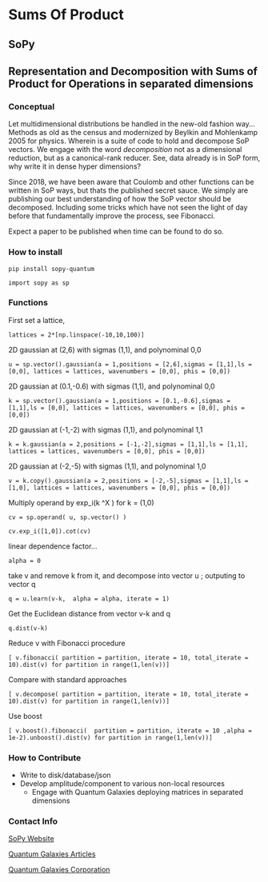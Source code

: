 # Sums Of Product
## SoPy

## Representation and Decomposition with Sums of Product for Operations in separated dimensions

### Conceptual

Let multidimensional distributions be handled in the new-old fashion way... Methods as old as the census and modernized by Beylkin and Mohlenkamp 2005 for physics. Wherein is a suite of code to hold and decompose SoP vectors. We engage with the word *decomposition* not as a dimensional reduction, but as a canonical-rank reducer. See, data already is in SoP form, why write it in dense hyper dimensions?

Since 2018, we have been aware that Coulomb and other functions can be written in SoP ways, but thats the published secret sauce.
We simply are publishing our best understanding of how the SoP vector should be decomposed.  Including some tricks which have not seen the light of day before that fundamentally improve the process, see Fibonacci.

Expect a paper to be published when time can be found to do so.

### How to install

`pip install sopy-quantum`

`import sopy as sp`

### Functions

First set a lattice, 
	
 	lattices = 2*[np.linspace(-10,10,100)]

2D gaussian at (2,6) with sigmas (1,1), and polynominal 0,0

	u = sp.vector().gaussian(a = 1,positions = [2,6],sigmas = [1,1],ls = [0,0], lattices = lattices, wavenumbers = [0,0], phis = [0,0])

2D gaussian at (0.1,-0.6) with sigmas (1,1), and polynominal 0,0

	k = sp.vector().gaussian(a = 1,positions = [0.1,-0.6],sigmas = [1,1],ls = [0,0], lattices = lattices, wavenumbers = [0,0], phis = [0,0])

2D gaussian at (-1,-2) with sigmas (1,1), and polynominal 1,1

	k = k.gaussian(a = 2,positions = [-1,-2],sigmas = [1,1],ls = [1,1], lattices = lattices, wavenumbers = [0,0], phis = [0,0])

2D gaussian at (-2,-5) with sigmas (1,1), and polynominal 1,0

	v = k.copy().gaussian(a = 2,positions = [-2,-5],sigmas = [1,1],ls = [1,0], lattices = lattices, wavenumbers = [0,0], phis = [0,0])

 Multiply operand by exp_i(k ^X ) for k = (1,0)

 	cv = sp.operand( u, sp.vector() )
  
  	cv.exp_i([1,0]).cot(cv)
 

linear dependence factor...

	alpha = 0

take v and remove k from it, and decompose into vector u ; outputing to vector q

	q = u.learn(v-k,  alpha = alpha, iterate = 1)

Get the Euclidean distance from vector v-k and q
 	
  	q.dist(v-k)

Reduce v with Fibonacci procedure

	[ v.fibonacci( partition = partition, iterate = 10, total_iterate = 10).dist(v) for partition in range(1,len(v))]

Compare with standard approaches

	[ v.decompose( partition = partition, iterate = 10, total_iterate = 10).dist(v) for partition in range(1,len(v))]

Use boost

	[ v.boost().fibonacci(  partition = partition, iterate = 10 ,alpha = 1e-2).unboost().dist(v) for partition in range(1,len(v))]

### How to Contribute
* Write to disk/database/json
* Develop amplitude/component to various non-local resources
  * Engage with Quantum Galaxies deploying matrices in separated dimensions

### Contact Info

[ SoPy Website ](https://sopy.quantumgalaxies.org)

[ Quantum Galaxies Articles ](https://www.quantumgalaxies.org/articles)

[ Quantum Galaxies Corporation ](https://www.quantumgalaxies.com)
